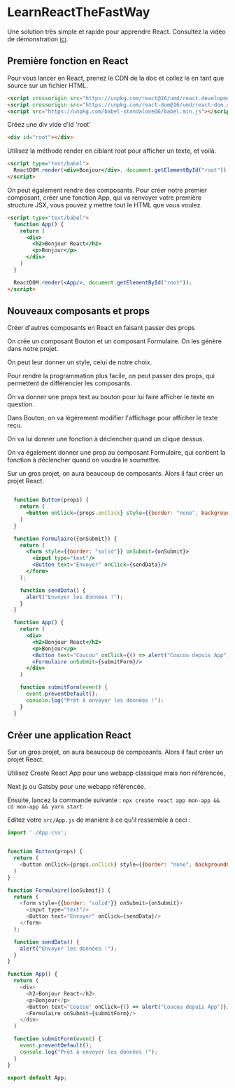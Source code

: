# LearnReactTheFastWay

Une solution très simple et rapide pour apprendre React. 
Consultez la vidéo de démonstration [ici](). 

##  Première fonction en React

Pour vous lancer en React, prenez le CDN de la doc et collez le en tant que source sur un fichier HTML.

```html
<script crossorigin src="https://unpkg.com/react@16/umd/react.development.js"></script>
<script crossorigin src="https://unpkg.com/react-dom@16/umd/react-dom.development.js"></script>
<script src="https://unpkg.com/babel-standalone@6/babel.min.js"></script>
```

Créez une div vide d'id 'root'

```html
<div id="root"></div>
```


Utilisez la méthode render en ciblant root pour afficher un texte, et voilà.

```html
<script type="text/babel">
  ReactDOM.render(<div>Bonjour</div>, document.getElementById("root"));
</script>
```

On peut également rendre des composants.
Pour créer notre premier composant, créer une fonction App, qui va renvoyer votre première structure JSX, vous pouvez y mettre tout le HTML que vous voulez.

```html
<script type="text/babel">
  function App() {
    return (
      <div>
        <h2>Bonjour React</h2>
        <p>Bonjour</p>
      </div>
    )
  }

  ReactDOM.render(<App/>, document.getElementById("root"));
</script>
```

## Nouveaux composants et props 

Créer d'autres composants en React en faisant passer des props

On crée un composant Bouton et un composant Formulaire.
On les génère dans notre projet.

On peut leur donner un style, celui de notre choix.

Pour rendre la programmation plus facile, on peut passer des props, qui permettent de différencier les composants.

On va donner une props text au bouton pour lui faire afficher le texte en question.

Dans Bouton, on va légèrement modifier l'affichage pour afficher le texte reçu.

On va lui donner une fonction à déclencher quand un clique dessus.

On va également donner une prop au composant Formulaire, qui contient la fonction à déclencher quand on voudra le soumettre.

Sur un gros projet, on aura beaucoup de composants. Alors il faut créer un projet React.

```jsx harmony

  function Button(props) {
    return (
      <button onClick={props.onClick} style={{border: "none", backgroundColor: "pink"}}>{props.text}</button>
    )
  }

  function Formulaire({onSubmit}) {
    return (
      <form style={{border: "solid"}} onSubmit={onSubmit}>
        <input type="text"/>
        <Button text="Envoyer" onClick={sendData}/>
      </form>
    );

    function sendData() {
      alert("Envoyer les données !");
    }
  }

  function App() {
    return (
      <div>
        <h2>Bonjour React</h2>
        <p>Bonjour</p>
        <Button text="Coucou" onClick={() => alert("Coucou depuis App")}/>
        <Formulaire onSubmit={submitForm}/>
      </div>
    )

    function submitForm(event) {
      event.preventDefault();
      console.log("Prêt à envoyer les données !");
    }
  }
```

## Créer une application React 

Sur un gros projet, on aura beaucoup de composants. Alors il faut créer un projet React.

Utilisez Create React App pour une webapp classique mais non référencée,

Next js ou Gatsby pour une webapp référencée.

Ensuite, lancez la commande suivante : 
`npx create react app mon-app && cd mon-app && yarn start`

Editez votre `src/App.js` de manière à ce qu'il ressemble à ceci : 

```js
import './App.css';


function Button(props) {
  return (
    <button onClick={props.onClick} style={{border: "none", backgroundColor: "pink"}}>{props.text}</button>
  )
}

function Formulaire({onSubmit}) {
  return (
    <form style={{border: "solid"}} onSubmit={onSubmit}>
      <input type="text"/>
      <Button text="Envoyer" onClick={sendData}/>
    </form>
  );

  function sendData() {
    alert("Envoyer les données !");
  }
}

function App() {
  return (
    <div>
      <h2>Bonjour React</h2>
      <p>Bonjour</p>
      <Button text="Coucou" onClick={() => alert("Coucou depuis App")}/>
      <Formulaire onSubmit={submitForm}/>
    </div>
  )

  function submitForm(event) {
    event.preventDefault();
    console.log("Prêt à envoyer les données !");
  }
}

export default App;
```

